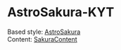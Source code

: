 # AstroSakura-KYT

Based style: [AstroSakura](https://github.com/nectarition/AstroSakura)\
Content: [SakuraContent](https://github.com/nectarition/SakuraContent)
